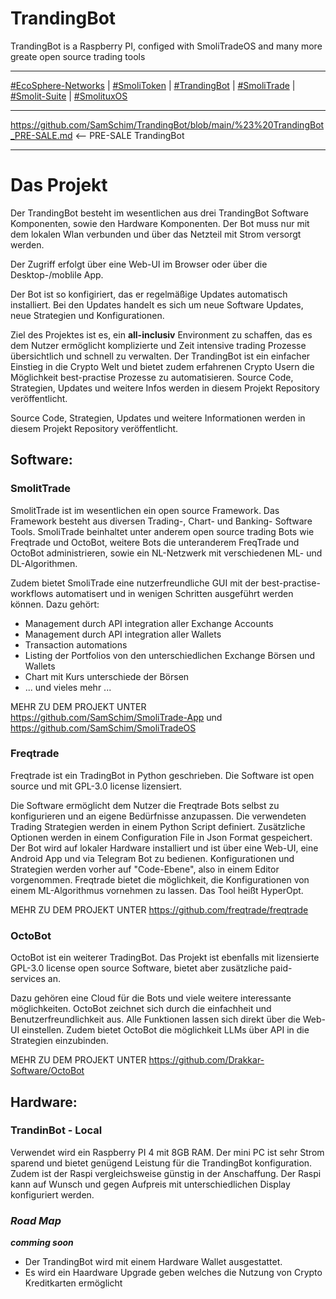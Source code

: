 # TrandingBot
TrandingBot is a Raspberry PI, configed with SmoliTradeOS and many more greate open source trading tools

___

[#EcoSphere-Networks](https://github.com/SamSchim/EcoSphere-Networks) | [#SmoliToken](https://github.com/SamSchim/SmoliToken) | [#TrandingBot](https://github.com/SamSchim/TrandingBot) | [#SmoliTrade](https://github.com/SamSchim/SmoliTrade-App) | [#Smolit-Suite](https://github.com/SamSchim/Smolitux-Suite) | [#SmolituxOS](https://github.com/SamSchim/SmolituxOS) 
___
https://github.com/SamSchim/TrandingBot/blob/main/%23%20TrandingBot_PRE-SALE.md     <-- PRE-SALE TrandingBot
___



# Das Projekt
Der TrandingBot besteht im wesentlichen aus drei TrandingBot Software Komponenten, sowie den Hardware Komponenten.
Der Bot muss nur mit dem lokalen Wlan verbunden und über das Netzteil mit Strom versorgt werden.

Der Zugriff erfolgt über eine Web-UI im Browser oder über die Desktop-/moblile App.

Der Bot ist so konfigiriert, das er regelmäßige Updates automatisch installiert. Bei den Updates handelt es sich um neue Software Updates, neue Strategien und Konfigurationen.

Ziel des Projektes ist es, ein **all-inclusiv** Environment zu schaffen, das es dem Nutzer ermöglicht komplizierte und Zeit intensive trading Prozesse übersichtlich und schnell zu verwalten. Der TrandingBot ist ein einfacher Einstieg in die Crypto Welt und bietet zudem erfahrenen Crypto Usern die Möglichkeit best-practise Prozesse zu automatisieren. Source Code, Strategien, Updates und weitere Infos werden in diesem Projekt Repository veröffentlicht.

Source Code, Strategien, Updates und weitere Informationen werden in diesem Projekt Repository veröffentlicht.

## Software:

### SmolitTrade
SmolitTrade ist im wesentlichen ein open source Framework. 
Das Framework besteht aus diversen Trading-, Chart- und Banking- Software Tools. SmoliTrade beinhaltet unter anderem open source trading Bots wie Freqtrade und OctoBot, weitere Bots die unteranderem FreqTrade und OctoBot administrieren, sowie ein NL-Netzwerk mit verschiedenen ML- und DL-Algorithmen. 

Zudem bietet SmoliTrade eine nutzerfreundliche GUI mit der best-practise-workflows automatisert und in wenigen Schritten ausgeführt werden können. Dazu gehört:

- Management durch API integration aller Exchange Accounts
- Management durch API integration aller Wallets
- Transaction automations
- Listing der Portfolios von den unterschiedlichen Exchange Börsen und Wallets
- Chart mit Kurs unterschiede der Börsen
- ... und vieles mehr ...

MEHR ZU DEM PROJEKT UNTER https://github.com/SamSchim/SmoliTrade-App und https://github.com/SamSchim/SmoliTradeOS

### Freqtrade
Freqtrade ist ein TradingBot in Python geschrieben. Die Software ist open source und mit  GPL-3.0 license  lizensiert. 

Die Software ermöglicht dem Nutzer die Freqtrade Bots selbst zu konfigurieren und an eigene Bedürfnisse anzupassen. Die verwendeten Trading Strategien werden in einem Python Script definiert. Zusätzliche Optionen werden in einem Configuration File in Json Format gespeichert.
Der Bot wird auf lokaler Hardware installiert und ist über eine Web-UI, eine Android App und via Telegram Bot zu bedienen. 
Konfigurationen und Strategien werden vorher auf "Code-Ebene", also in einem Editor vorgenommen.
Freqtrade bietet die möglichkeit, die Konfigurationen von einem ML-Algorithmus vornehmen zu lassen. Das Tool heißt HyperOpt.

MEHR ZU DEM PROJEKT UNTER https://github.com/freqtrade/freqtrade

### OctoBot
OctoBot ist ein weiterer TradingBot. Das Projekt ist ebenfalls mit lizensierte GPL-3.0 license open source Software, bietet aber zusätzliche paid-services an. 

Dazu gehören eine Cloud für die Bots und viele weitere interessante möglichkeiten.
OctoBot zeichnet sich durch die einfachheit und Benutzerfreundlichkeit aus. Alle Funktionen lassen sich direkt über die Web-UI einstellen. Zudem bietet OctoBot die möglichkeit LLMs über API in die Strategien einzubinden.

MEHR ZU DEM PROJEKT UNTER https://github.com/Drakkar-Software/OctoBot

## Hardware:

### TrandinBot - Local
Verwendet wird ein Raspberry PI 4 mit 8GB RAM. Der mini PC ist sehr Strom sparend und bietet genügend Leistung für die TrandingBot konfiguration. Zudem ist der Raspi vergleichsweise günstig in der Anschaffung.
Der Raspi kann auf Wunsch und gegen Aufpreis mit unterschiedlichen Display konfiguriert werden. 

### _**Road Map**_
_**comming soon**_
- Der TrandingBot wird mit einem Hardware Wallet ausgestattet. 
- Es wird ein Haardware Upgrade geben welches die Nutzung von Crypto Kreditkarten ermöglicht


